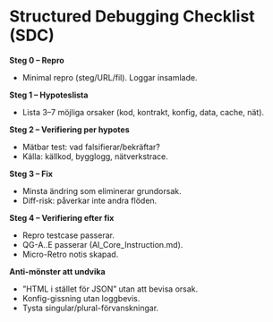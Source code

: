# Structured Debugging Checklist (SDC)

**Steg 0 – Repro**
- Minimal repro (steg/URL/fil). Loggar insamlade.

**Steg 1 – Hypoteslista**
- Lista 3–7 möjliga orsaker (kod, kontrakt, konfig, data, cache, nät).

**Steg 2 – Verifiering per hypotes**
- Mätbar test: vad falsifierar/bekräftar?
- Källa: källkod, bygglogg, nätverkstrace.

**Steg 3 – Fix**
- Minsta ändring som eliminerar grundorsak.
- Diff-risk: påverkar inte andra flöden.

**Steg 4 – Verifiering efter fix**
- Repro testcase passerar.
- QG-A..E passerar (AI_Core_Instruction.md).
- Micro-Retro notis skapad.

**Anti-mönster att undvika**
- ”HTML i stället för JSON” utan att bevisa orsak.
- Konfig-gissning utan loggbevis.
- Tysta singular/plural-förvanskningar.
